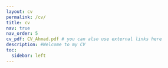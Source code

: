 ```yaml
---
layout: cv
permalink: /cv/
title: cv
nav: true
nav_order: 5
cv_pdf: CV_Ahmad.pdf # you can also use external links here
description: #Welcome to my CV
toc:
  sidebar: left
---
```

